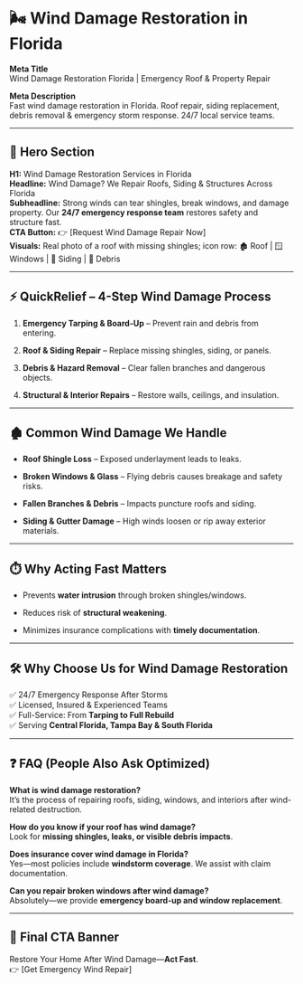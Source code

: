 # **🌬️ Wind Damage Restoration in Florida**

**Meta Title**  
 Wind Damage Restoration Florida | Emergency Roof & Property Repair

**Meta Description**  
 Fast wind damage restoration in Florida. Roof repair, siding replacement, debris removal & emergency storm response. 24/7 local service teams.

---

## **🦸 Hero Section**

**H1:** Wind Damage Restoration Services in Florida  
 **Headline:** Wind Damage? We Repair Roofs, Siding & Structures Across Florida  
 **Subheadline:** Strong winds can tear shingles, break windows, and damage property. Our **24/7 emergency response team** restores safety and structure fast.  
 **CTA Button:** 👉 \[Request Wind Damage Repair Now\]  
 **Visuals:** Real photo of a roof with missing shingles; icon row: 🏚️ Roof | 🪟 Windows | 🧱 Siding | 🌳 Debris

---

## **⚡ QuickRelief – 4-Step Wind Damage Process**

1. **Emergency Tarping & Board-Up** – Prevent rain and debris from entering.

2. **Roof & Siding Repair** – Replace missing shingles, siding, or panels.

3. **Debris & Hazard Removal** – Clear fallen branches and dangerous objects.

4. **Structural & Interior Repairs** – Restore walls, ceilings, and insulation.

---

## **🏚️ Common Wind Damage We Handle**

* **Roof Shingle Loss** – Exposed underlayment leads to leaks.

* **Broken Windows & Glass** – Flying debris causes breakage and safety risks.

* **Fallen Branches & Debris** – Impacts puncture roofs and siding.

* **Siding & Gutter Damage** – High winds loosen or rip away exterior materials.

---

## **⏱️ Why Acting Fast Matters**

* Prevents **water intrusion** through broken shingles/windows.

* Reduces risk of **structural weakening**.

* Minimizes insurance complications with **timely documentation**.

---

## **🛠️ Why Choose Us for Wind Damage Restoration**

✅ 24/7 Emergency Response After Storms  
 ✅ Licensed, Insured & Experienced Teams  
 ✅ Full-Service: From **Tarping to Full Rebuild**  
 ✅ Serving **Central Florida, Tampa Bay & South Florida**

---

## **❓ FAQ (People Also Ask Optimized)**

**What is wind damage restoration?**  
 It’s the process of repairing roofs, siding, windows, and interiors after wind-related destruction.

**How do you know if your roof has wind damage?**  
 Look for **missing shingles, leaks, or visible debris impacts**.

**Does insurance cover wind damage in Florida?**  
 Yes—most policies include **windstorm coverage**. We assist with claim documentation.

**Can you repair broken windows after wind damage?**  
 Absolutely—we provide **emergency board-up and window replacement**.

---

## **🏁 Final CTA Banner**

Restore Your Home After Wind Damage—**Act Fast**.  
 👉 \[Get Emergency Wind Repair\]

